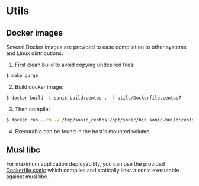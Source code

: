 # Utils

## Docker images
Several Docker images are provided to ease compilation to other systems and Linux distributions.

1. First clean build to avoid copying undesired files:
```sh
$ make purge
```

2. Build docker image:
```sh
$ docker build -t sonic-build:centos . -f utils/Dockerfile.centos7
```

3. Then compile:
```sh
$ docker run --rm -v /tmp/sonic_centos:/opt/sonic/bin sonic-build:centos
```

4. Executable can be found in the host's mounted volume


## Musl libc
For maximum application deployability, you can use the provided [Dockerfile.static](Dockerfile.static) which compiles and statically links a sonic executable against musl libc.

